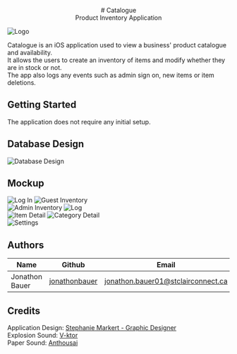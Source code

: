 <p align="center">
# Catalogue <br/> Product Inventory Application
</p>

![Logo](images/logo.png)

Catalogue is an iOS application used to view a business\' product catalogue and availability.
<br/>
It allows the users to create an inventory of items and modify whether they are in stock or not.
<br/>
The app also logs any events such as admin sign on, new items or item deletions.
<br/>


## Getting Started

The application does not require any initial setup.

## Database Design

![Database Design](images/database.png)


## Mockup

![Log In](images/login.PNG)
![Guest Inventory](images/guestInventory.PNG)
<br/>
![Admin Inventory](images/adminInventory.PNG)
![Log](images/log.PNG)
<br/>
![Item Detail](images/itemDetail.PNG)
![Category Detail](images/categoryDetail.PNG)
<br/>
![Settings](images/settings.PNG)



## Authors

| Name             | Github                                              |                           Email     |
| -------------    | --------------------------------------------------- | ----------------------------------- |
| Jonathon Bauer   | [jonathonbauer](https://github.com/jonathonbauer)   | jonathon.bauer01@stclairconnect.ca  |

## Credits

Application Design: [Stephanie Markert - Graphic Designer](https://stephdesigns.ca)
<br/>
Explosion Sound: [V-ktor](https://freesound.org/people/V-ktor/sounds/482992/)
<br/>
Paper Sound: [Anthousai](https://freesound.org/people/Anthousai/sounds/398897/)
